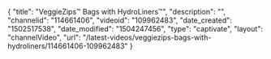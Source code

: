 {
    "title": "VeggieZips&trade; Bags with HydroLiners&trade;",
    "description": "",
    "channelid": "114661406",
    "videoid": "109962483",
    "date_created": "1502517538",
    "date_modified": "1504247456",
    "type": "captivate",
    "layout": "channelVideo",
    "url": "\/latest-videos\/veggiezips-bags-with-hydroliners\/114661406-109962483"
}